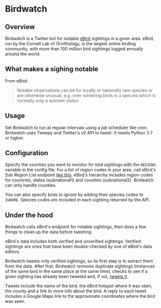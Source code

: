 # Birdwatch

## Overview
Birdwatch is a Twitter bot for notable [eBird](https://ebird.org) sightings in a given area. eBird, run by the Cornell Lab of Ornithology, is the largest online birding community, with more than 100 million bird sightings logged annually around the world.

## What makes a sighing notable

From eBird:
> Notable observations can be for locally or nationally rare species or are otherwise unusual, e.g. over-wintering birds in a species which is normally only a summer visitor.

## Usage
Set Birdwatch to run at regular intervals using a job scheduler like cron. Birdwatch uses Tweepy and Twitter's v2 API to tweet. It needs Python 3.7 or higher.

## Configuration
Specify the counties you want to monitor for bird sightings with the `REGIONS`  variable in the config file. For a list of region codes in your area, call eBird's Sub Region List endpoint [like this](https://documenter.getpostman.com/view/664302/S1ENwy59#382da1c8-8bff-4926-936a-a1f8b065e7d5). eBird's hierarchy includes region codes for countries, states (subnational1) and counties (subnational2). Birdwatch can only handle counties.

You can also specify birds to ignore by adding their species codes to `IGNORE`. Species codes are included in each sighting returned by the API.

## Under the hood
Birdwatch calls eBird's endpoint for notable sightings, then does a few things to clean up the data before tweeting.

eBird's data includes both verified and unverified sightings. Verified sightings are ones that have been double-checked by one of eBird's data editors.

Birdwatch tweets only verified sightings, so its first step is to extract them from the data. After that, Birdwatch removes duplicate sightings (instances of the same bird in the same place at the same time), checks to see if a given sighting has already been tweeted and, if not, [tweets it](https://twitter.com/DFWBirds/status/1510429478824169478).

Tweets include the name of the bird, the eBird hotspot where it was seen, the county and a link to more info about the bird. A reply to each tweet includes a Google Maps link to the approximate coordinates where the bird was seen.